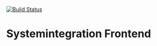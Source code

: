 [![Build Status](https://magnum.travis-ci.com/M-a-x-G/si-project-frontend.svg?token=6sdNxURnkfrdmbgqRzq3)](https://magnum.travis-ci.com/M-a-x-G/si-project-frontend)

Systemintegration Frontend
====================

